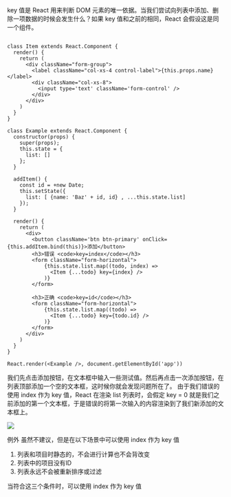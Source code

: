 key 值是 React 用来判断 DOM 元素的唯一依据。当我们尝试向列表中添加、删除一项数据的时候会发生什么？如果 key 值和之前的相同，React 会假设这是同一个组件。

```

class Item extends React.Component {
  render() {
    return (
      <div className="form-group">
        <label className="col-xs-4 control-label">{this.props.name}</label>
        <div className="col-xs-8">
          <input type='text' className='form-control' />
        </div>
      </div>
    )
  }
}

class Example extends React.Component {
  constructor(props) {
    super(props);
    this.state = {
      list: []
    };
  }
  
  addItem() {
    const id = +new Date;
    this.setState({
      list: [ {name: 'Baz' + id, id} , ...this.state.list]
    });
  }
  
  render() {
    return (
      <div>
        <button className='btn btn-primary' onClick={this.addItem.bind(this)}>添加</button>
        <h3>错误 <code>key=index</code></h3>
        <form className="form-horizontal">
            {this.state.list.map((todo, index) =>
              <Item {...todo} key={index} />
            )}
        </form>

        <h3>正确 <code>key=id</code></h3>
        <form className="form-horizontal">
            {this.state.list.map((todo) =>
              <Item {...todo} key={todo.id} />
            )}
        </form>
      </div>
    )
  }
}

React.render(<Example />, document.getElementById('app'))
```

我们先点击添加按钮，在文本框中输入一些测试值。然后再点击一次添加按钮，在列表顶部添加一个空的文本框，这时候你就会发现问题所在了。 由于我们错误的使用 index 作为 key 值，React 在渲染 list 列表时，会假定 key = 0 就是我们之前添加的第一个文本框，于是错误的将第一次输入的内容渲染到了我们新添加的文本框上。

![](https://upload-images.jianshu.io/upload_images/1634005-d62997884bc024d1.png?imageMogr2/auto-orient/strip|imageView2/2/w/1010/format/webp)

例外
虽然不建议，但是在以下场景中可以使用 index 作为 key 值

1. 列表和项目时静态的，不会进行计算也不会背改变
2. 列表中的项目没有ID
3. 列表永远不会被重新排序或过滤

当符合这三个条件时，可以使用 index 作为 key 值